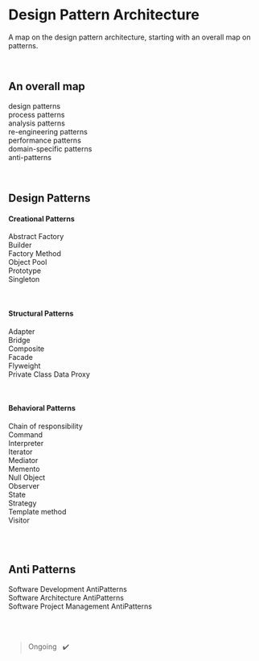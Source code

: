 # Design Pattern Architecture

A map on the design pattern architecture, starting with an overall map on patterns.

<br> 

## An overall map
design patterns <br>
process patterns <br>
analysis patterns <br>
re-engineering patterns <br>
performance patterns <br>
domain-specific patterns <br>
anti-patterns

<br>

## Design Patterns

#### Creational Patterns
Abstract Factory <br>
Builder <br> 
Factory Method <br>
Object Pool <br>
Prototype <br>
Singleton 

<br>

#### Structural Patterns
Adapter <br>
Bridge <br>
Composite <br>
Facade <br>
Flyweight <br>
Private Class Data 
Proxy

<br>

#### Behavioral Patterns
Chain of responsibility  <br>
Command <br>
Interpreter <br>
Iterator <br>
Mediator <br>
Memento <br>
Null Object <br>
Observer <br>
State <br>
Strategy <br>
Template method <br>
Visitor

<br>
<br>

## Anti Patterns
Software Development AntiPatterns <br>
Software Architecture AntiPatterns <br>
Software Project Management AntiPatterns

<br>
<br>

> Ongoing &nbsp; ✔️